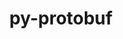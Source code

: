 ---
title: "py-protobuf"
layout: cache
categories: [package, develop-2024-06-02]
meta: {"versions": ["3.13.0", "3.20.3", "4.21.9", "4.23.3", "4.25.3", "5.26.1"], "compilers": ["apple-clang@=15.0.0", "gcc@=11.4.0", "gcc@=7.5.0", "gcc@=9.4.0", "oneapi@=2024.0.0"], "oss": ["ubuntu18.04", "ubuntu20.04", "ubuntu22.04", "ventura"], "platforms": ["darwin", "linux"], "targets": ["aarch64", "neoverse_v1", "neoverse_v2", "ppc64le", "x86_64_v3"], "stacks": ["e4s", "e4s-neoverse-v2", "e4s-neoverse_v1", "e4s-oneapi", "e4s-power", "ml-darwin-aarch64-mps", "ml-linux-x86_64-cpu", "ml-linux-x86_64-cuda", "radiuss", "root"], "num_specs": 19, "num_specs_by_stack": {"root": 19, "ml-darwin-aarch64-mps": 3, "radiuss": 1, "e4s-power": 1, "e4s-neoverse_v1": 3, "e4s-neoverse-v2": 1, "e4s": 3, "ml-linux-x86_64-cpu": 6, "ml-linux-x86_64-cuda": 6, "e4s-oneapi": 1}}
spec_details: [{"hash": "ltxkuw6uvu7xfuo3pj756agr2rt3rq6q", "compiler": "apple-clang@=15.0.0", "versions": ["3.13.0"], "os": "ventura", "platform": "darwin", "target": "aarch64", "variants": ["build_system=python_pip", "~cpp"], "stacks": ["root", "ml-darwin-aarch64-mps"], "size": "-", "tarball": "https://binaries.spack.io/releases/develop-2024-06-02/build_cache/darwin-ventura-aarch64/apple-clang-15.0.0/py-protobuf-3.13.0/darwin-ventura-aarch64-apple-clang-15.0.0-py-protobuf-3.13.0-ltxkuw6uvu7xfuo3pj756agr2rt3rq6q.spack"}, {"hash": "2izq4ggctwqeeonxfrul7hvamwp4vsof", "compiler": "apple-clang@=15.0.0", "versions": ["5.26.1"], "os": "ventura", "platform": "darwin", "target": "aarch64", "variants": ["build_system=python_pip"], "stacks": ["root", "ml-darwin-aarch64-mps"], "size": "-", "tarball": "https://binaries.spack.io/releases/develop-2024-06-02/build_cache/darwin-ventura-aarch64/apple-clang-15.0.0/py-protobuf-5.26.1/darwin-ventura-aarch64-apple-clang-15.0.0-py-protobuf-5.26.1-2izq4ggctwqeeonxfrul7hvamwp4vsof.spack"}, {"hash": "kbxao6zbkwxvvpiccwsmguby4rfna5a6", "compiler": "apple-clang@=15.0.0", "versions": ["4.21.9"], "os": "ventura", "platform": "darwin", "target": "aarch64", "variants": ["build_system=python_pip", "+cpp"], "stacks": ["root", "ml-darwin-aarch64-mps"], "size": "-", "tarball": "https://binaries.spack.io/releases/develop-2024-06-02/build_cache/darwin-ventura-aarch64/apple-clang-15.0.0/py-protobuf-4.21.9/darwin-ventura-aarch64-apple-clang-15.0.0-py-protobuf-4.21.9-kbxao6zbkwxvvpiccwsmguby4rfna5a6.spack"}, {"hash": "augpanwpjxspho2yemgcajayhiv4u5ah", "compiler": "gcc@=7.5.0", "versions": ["4.21.9"], "os": "ubuntu18.04", "platform": "linux", "target": "x86_64_v3", "variants": ["build_system=python_pip", "+cpp"], "stacks": ["radiuss", "root"], "size": "-", "tarball": "https://binaries.spack.io/releases/develop-2024-06-02/build_cache/linux-ubuntu18.04-x86_64_v3/gcc-7.5.0/py-protobuf-4.21.9/linux-ubuntu18.04-x86_64_v3-gcc-7.5.0-py-protobuf-4.21.9-augpanwpjxspho2yemgcajayhiv4u5ah.spack"}, {"hash": "lq2fv4uolsy7q7pxuyw4g3iakdzpyzrg", "compiler": "gcc@=9.4.0", "versions": ["4.21.9"], "os": "ubuntu20.04", "platform": "linux", "target": "ppc64le", "variants": ["build_system=python_pip", "+cpp"], "stacks": ["e4s-power", "root"], "size": "-", "tarball": "https://binaries.spack.io/releases/develop-2024-06-02/build_cache/linux-ubuntu20.04-ppc64le/gcc-9.4.0/py-protobuf-4.21.9/linux-ubuntu20.04-ppc64le-gcc-9.4.0-py-protobuf-4.21.9-lq2fv4uolsy7q7pxuyw4g3iakdzpyzrg.spack"}, {"hash": "uh3eyq56gdnzpqvd6j7rd4zmbtprudka", "compiler": "gcc@=11.4.0", "versions": ["4.21.9"], "os": "ubuntu22.04", "platform": "linux", "target": "neoverse_v1", "variants": ["build_system=python_pip", "+cpp"], "stacks": ["root", "e4s-neoverse_v1"], "size": "-", "tarball": "https://binaries.spack.io/releases/develop-2024-06-02/build_cache/linux-ubuntu22.04-neoverse_v1/gcc-11.4.0/py-protobuf-4.21.9/linux-ubuntu22.04-neoverse_v1-gcc-11.4.0-py-protobuf-4.21.9-uh3eyq56gdnzpqvd6j7rd4zmbtprudka.spack"}, {"hash": "q6kdkku4rijoo43jypqx5774cafwdzwi", "compiler": "gcc@=11.4.0", "versions": ["3.13.0"], "os": "ubuntu22.04", "platform": "linux", "target": "neoverse_v1", "variants": ["build_system=python_pip", "~cpp"], "stacks": ["root", "e4s-neoverse_v1"], "size": "-", "tarball": "https://binaries.spack.io/releases/develop-2024-06-02/build_cache/linux-ubuntu22.04-neoverse_v1/gcc-11.4.0/py-protobuf-3.13.0/linux-ubuntu22.04-neoverse_v1-gcc-11.4.0-py-protobuf-3.13.0-q6kdkku4rijoo43jypqx5774cafwdzwi.spack"}, {"hash": "jc3dnirokp75fe2e5n642tx3f5p3jhl7", "compiler": "gcc@=11.4.0", "versions": ["4.25.3"], "os": "ubuntu22.04", "platform": "linux", "target": "neoverse_v1", "variants": ["build_system=python_pip"], "stacks": ["root", "e4s-neoverse_v1"], "size": "-", "tarball": "https://binaries.spack.io/releases/develop-2024-06-02/build_cache/linux-ubuntu22.04-neoverse_v1/gcc-11.4.0/py-protobuf-4.25.3/linux-ubuntu22.04-neoverse_v1-gcc-11.4.0-py-protobuf-4.25.3-jc3dnirokp75fe2e5n642tx3f5p3jhl7.spack"}, {"hash": "wtqpqvuirio4sp2t3ddoox5xzq3amsiy", "compiler": "gcc@=11.4.0", "versions": ["4.21.9"], "os": "ubuntu22.04", "platform": "linux", "target": "neoverse_v2", "variants": ["build_system=python_pip", "+cpp"], "stacks": ["root", "e4s-neoverse-v2"], "size": "-", "tarball": "https://binaries.spack.io/releases/develop-2024-06-02/build_cache/linux-ubuntu22.04-neoverse_v2/gcc-11.4.0/py-protobuf-4.21.9/linux-ubuntu22.04-neoverse_v2-gcc-11.4.0-py-protobuf-4.21.9-wtqpqvuirio4sp2t3ddoox5xzq3amsiy.spack"}, {"hash": "544fd5rohmkqhnbk4jggvoi7vskydqpw", "compiler": "gcc@=11.4.0", "versions": ["4.21.9"], "os": "ubuntu22.04", "platform": "linux", "target": "x86_64_v3", "variants": ["build_system=python_pip", "+cpp"], "stacks": ["e4s", "root"], "size": "-", "tarball": "https://binaries.spack.io/releases/develop-2024-06-02/build_cache/linux-ubuntu22.04-x86_64_v3/gcc-11.4.0/py-protobuf-4.21.9/linux-ubuntu22.04-x86_64_v3-gcc-11.4.0-py-protobuf-4.21.9-544fd5rohmkqhnbk4jggvoi7vskydqpw.spack"}, {"hash": "3nke6wpksryypw253zd3sdgdkqh4ik4q", "compiler": "gcc@=11.4.0", "versions": ["3.13.0"], "os": "ubuntu22.04", "platform": "linux", "target": "x86_64_v3", "variants": ["build_system=python_pip", "~cpp"], "stacks": ["ml-linux-x86_64-cpu", "root", "ml-linux-x86_64-cuda"], "size": "-", "tarball": "https://binaries.spack.io/releases/develop-2024-06-02/build_cache/linux-ubuntu22.04-x86_64_v3/gcc-11.4.0/py-protobuf-3.13.0/linux-ubuntu22.04-x86_64_v3-gcc-11.4.0-py-protobuf-3.13.0-3nke6wpksryypw253zd3sdgdkqh4ik4q.spack"}, {"hash": "mobfkv7zqtc42r6lfrvz3c6m6si4vs44", "compiler": "gcc@=11.4.0", "versions": ["3.20.3"], "os": "ubuntu22.04", "platform": "linux", "target": "x86_64_v3", "variants": ["build_system=python_pip", "~cpp"], "stacks": ["ml-linux-x86_64-cpu", "root", "ml-linux-x86_64-cuda"], "size": "-", "tarball": "https://binaries.spack.io/releases/develop-2024-06-02/build_cache/linux-ubuntu22.04-x86_64_v3/gcc-11.4.0/py-protobuf-3.20.3/linux-ubuntu22.04-x86_64_v3-gcc-11.4.0-py-protobuf-3.20.3-mobfkv7zqtc42r6lfrvz3c6m6si4vs44.spack"}, {"hash": "ws3cz3ak6w2i77pmb37throdws2zyyj4", "compiler": "gcc@=11.4.0", "versions": ["4.25.3"], "os": "ubuntu22.04", "platform": "linux", "target": "x86_64_v3", "variants": ["build_system=python_pip"], "stacks": ["e4s", "root"], "size": "-", "tarball": "https://binaries.spack.io/releases/develop-2024-06-02/build_cache/linux-ubuntu22.04-x86_64_v3/gcc-11.4.0/py-protobuf-4.25.3/linux-ubuntu22.04-x86_64_v3-gcc-11.4.0-py-protobuf-4.25.3-ws3cz3ak6w2i77pmb37throdws2zyyj4.spack"}, {"hash": "l7bu6wjxj5wn5ilzyux7yzzbe2xl6riw", "compiler": "gcc@=11.4.0", "versions": ["3.13.0"], "os": "ubuntu22.04", "platform": "linux", "target": "x86_64_v3", "variants": ["build_system=python_pip", "~cpp"], "stacks": ["e4s", "root"], "size": "-", "tarball": "https://binaries.spack.io/releases/develop-2024-06-02/build_cache/linux-ubuntu22.04-x86_64_v3/gcc-11.4.0/py-protobuf-3.13.0/linux-ubuntu22.04-x86_64_v3-gcc-11.4.0-py-protobuf-3.13.0-l7bu6wjxj5wn5ilzyux7yzzbe2xl6riw.spack"}, {"hash": "jcgkdfmctvezx2cyrlxmicgcik4lffci", "compiler": "gcc@=11.4.0", "versions": ["5.26.1"], "os": "ubuntu22.04", "platform": "linux", "target": "x86_64_v3", "variants": ["build_system=python_pip"], "stacks": ["ml-linux-x86_64-cpu", "root", "ml-linux-x86_64-cuda"], "size": "-", "tarball": "https://binaries.spack.io/releases/develop-2024-06-02/build_cache/linux-ubuntu22.04-x86_64_v3/gcc-11.4.0/py-protobuf-5.26.1/linux-ubuntu22.04-x86_64_v3-gcc-11.4.0-py-protobuf-5.26.1-jcgkdfmctvezx2cyrlxmicgcik4lffci.spack"}, {"hash": "ywn2bqpuhkrh54w3c63xmcnvminsnan6", "compiler": "gcc@=11.4.0", "versions": ["4.25.3"], "os": "ubuntu22.04", "platform": "linux", "target": "x86_64_v3", "variants": ["build_system=python_pip"], "stacks": ["ml-linux-x86_64-cpu", "root", "ml-linux-x86_64-cuda"], "size": "-", "tarball": "https://binaries.spack.io/releases/develop-2024-06-02/build_cache/linux-ubuntu22.04-x86_64_v3/gcc-11.4.0/py-protobuf-4.25.3/linux-ubuntu22.04-x86_64_v3-gcc-11.4.0-py-protobuf-4.25.3-ywn2bqpuhkrh54w3c63xmcnvminsnan6.spack"}, {"hash": "fb7ja6w4jq46h4e3ggkovtgecrezccyo", "compiler": "gcc@=11.4.0", "versions": ["4.23.3"], "os": "ubuntu22.04", "platform": "linux", "target": "x86_64_v3", "variants": ["build_system=python_pip"], "stacks": ["ml-linux-x86_64-cpu", "root", "ml-linux-x86_64-cuda"], "size": "-", "tarball": "https://binaries.spack.io/releases/develop-2024-06-02/build_cache/linux-ubuntu22.04-x86_64_v3/gcc-11.4.0/py-protobuf-4.23.3/linux-ubuntu22.04-x86_64_v3-gcc-11.4.0-py-protobuf-4.23.3-fb7ja6w4jq46h4e3ggkovtgecrezccyo.spack"}, {"hash": "iiblzlpm2rvhdryr7mnofged6zkh7oa7", "compiler": "gcc@=11.4.0", "versions": ["4.21.9"], "os": "ubuntu22.04", "platform": "linux", "target": "x86_64_v3", "variants": ["build_system=python_pip", "+cpp"], "stacks": ["ml-linux-x86_64-cpu", "root", "ml-linux-x86_64-cuda"], "size": "-", "tarball": "https://binaries.spack.io/releases/develop-2024-06-02/build_cache/linux-ubuntu22.04-x86_64_v3/gcc-11.4.0/py-protobuf-4.21.9/linux-ubuntu22.04-x86_64_v3-gcc-11.4.0-py-protobuf-4.21.9-iiblzlpm2rvhdryr7mnofged6zkh7oa7.spack"}, {"hash": "kyg6djpsvjjinjpbaesthfjdep3da55j", "compiler": "oneapi@=2024.0.0", "versions": ["4.21.9"], "os": "ubuntu22.04", "platform": "linux", "target": "x86_64_v3", "variants": ["build_system=python_pip", "+cpp"], "stacks": ["e4s-oneapi", "root"], "size": "-", "tarball": "https://binaries.spack.io/releases/develop-2024-06-02/build_cache/linux-ubuntu22.04-x86_64_v3/oneapi-2024.0.0/py-protobuf-4.21.9/linux-ubuntu22.04-x86_64_v3-oneapi-2024.0.0-py-protobuf-4.21.9-kyg6djpsvjjinjpbaesthfjdep3da55j.spack"}]
---